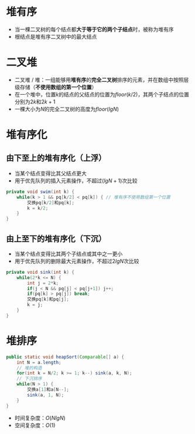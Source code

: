 # 堆有序

- 当一棵二叉树的每个结点都**大于等于它的两个子结点**时，被称为堆有序
- 根结点是堆有序二叉树中的最大结点

# 二叉堆

- 二叉堆 / 堆：一组能够用**堆有序**的**完全二叉树**排序的元素，并在数组中按照层级存储（**不使用数组的第一个位置**）
- 在一个堆中，位置$k$的结点的父结点的位置为$floor(k/2)$，其两个子结点的位置分别为$2k$和$2k+1$
- 一棵大小为$N$的完全二叉树的高度为$floor(lgN)$

# 堆有序化

## 由下至上的堆有序化（上浮）

- 当某个结点变得比其父结点更大
- 用于优先队列的插入元素操作，不超过$(lgN+1)$次比较

```java
private void swim(int k) {
	while(k > 1 && pq[k/2] < pq[k]) { // 堆有序不使用数组第一个位置
        交换pq[k/2]和pq[k];
        k = k/2;
    }
}
```

## 由上至下的堆有序化（下沉）

- 当某个结点变得比其两个子结点或其中之一更小
- 用于优先队列的删除最大元素操作，不超过$2lgN$次比较

```java
private void sink(int k) {
	while(2*k <= N) {
        int j = 2*k;
        if(j < N && pq[j] < pq[j+1]) j++;
        if(pq[k] > pq[j]) break;
        交换pq[k]和pq[j];
        k = j;
    }
}
```

# 堆排序

```java
public static void heapSort(Comparable[] a) {
	int N = a.length;
    // 堆的构造
    for(int k = N/2; k >= 1; k--) sink(a, k, N);
    // 下沉排序
    while(N > 1) {
        交换a[1]和a[N--];
        sink(a, 1, N);
    }
}
```

- 时间复杂度：$O(NlgN)$
- 空间复杂度：$O(1)$